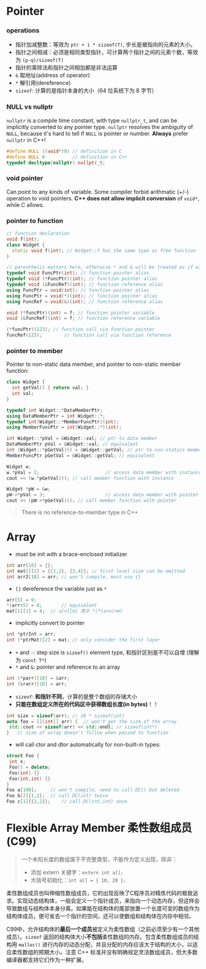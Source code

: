 # Pointer

### operations

- 指针加减整数：等效为 `ptr + i * sizeof(T)`, 步长是被指向的元素的大小。
- 指针之间相减：必须是相同类型指针，可计算两个指针之间的元素个数，等效为 `(p-q)/sizeof(T)`
- 指针的乘除法和指针之间相加都是非法运算
- `&` 取地址(address of operator)
- `*` 解引用(dereference)
- `sizeof`: 计算的是指针本身的大小（64 位系统下为 8 字节）

### NULL vs nullptr

`nullptr` is a compile time constant, with type `nullptr_t`, and can be implicitly converted to any pointer type. `nullptr` resolves the ambiguity of `NULL`, because it's hard to tell if `NULL` is pointer or number. **Always** prefer `nullptr` in C++!

```c++
#define NULL ((void*)0) // definition in C
#define NULL 0			// definition in C++
typedef decltype(nullptr) nullptr_t;
```

### void pointer

Can point to any kinds of variable. Some compiler forbid arithmatic (+/-) operation to void pointers. **C++ does not allow implicit conversion** of `void*`, while C allows.

### pointer to function

```c++
// function declaration
void f(int);
class Widget {
  static void f(int); // Widget::f has the same type as free function f
}

// parenthesis matters here, otherwise * and & will be treated as if with return type
typedef void FuncPtr(int); // function pointer alias
typedef void (*FuncPtr)(int); // function pointer alias
typedef void (&FuncRef)(int); // function reference alias
using FuncPtr = void(int); // function pointer alias
using FuncPtr = void(*)(int); // function pointer alias
using FuncRef = void(&)(int); // function reference alias

void (*funcPtr)(int) = f; // function pointer variable 
void (&funcRef)(int) = f; // function reference variable

(*funcPtr)(123); // function call via function pointer
funcRef(123);		 // function call via function reference
```

### pointer to member

Pointer to non-static data member, and pointer to non-static member function:

```c++
class Widget {
  int getVal() { return val; }
  int val;
}

typedef int Widget::*DataMemberPtr;
using DataMemberPtr = int Widget::*;
typedef int(Widget::*MemberFuncPtr)(int);
using MemberFuncPtr = int(Widget::*)(int);

int Widget::*pVal = &Widget::val; // ptr to data member
DataMemberPtr pVal = &Widget::val; // equivalent
int (Widget::*pGetVal)() = &Widget::getVal; // ptr to non-statics member function
MemberFuncPtr pGetVal = &Widget::getVal; // equivalent

Widget w;
w.*pVal = 2; 						// access data member with instance
cout << (w.*pGetVal)(); // call member function with instance

Widget *pW = &w;
pW->*pVal = 3;						// access data member with pointer
cout << (pW->*pGetVal)(); // call member function with pointer
```

> There is no reference-to-member type in C++



# Array

- must be init with a brace-enclosed initializer

 ```c++
int arr[10] = {};
int mat[][2] = {{1,2}, {3,4}}; // first level size can be omitted
int arr2[10] = arr;	// won't compile, must use {}
 ```

- `[]` dereference the variable just as `*`

 ```c++
arr[5] = 0;
*(arr+5) = 0;		// equivalent
mat[1][1] = 4; 	// a[n][m] 表示 *(*(a+n)+m)
 ```

- implicitly convert to pointer

 ```c++
int *ptrInt = arr;		
int (*ptrMat)[2] = mat;	// only consider the first layer
 ```

- `+` and `-`: step size is `sizeof()` element type, 和指针区别是不可以自增 (理解为 `const T*`)
- `*` and `&`: pointer and reference to an array

 ```c++
int (*parr)[10] = &arr;	
int (&rarr)[10] = arr;
 ```

- `sizeof`: **和指针不同**，计算的是整个数组的存储大小
- **只能在数组定义所在的代码区中获得数组长度(in bytes)**！！

 ```c++
int size = sizeof(arr);	// 10 * sizeof(int)
auto foo = [](int[] arr) { 	// won't get the size of the array
  std::cout << sizeof(arr) << std::endl; // sizeof(int*)
} 	// size of array doesn't follow when passed to function
 ```

- will call ctor and dtor automatically for non-built-in types:

 ```c++
struct Foo {
  int x;
  Foo() = delete;
  Foo(int) {}
  Foo(int,int) {}
}
Foo a[100];		// won't compile, need to call DC() but deleted
Foo b[2]{1,2}; 	// call DC(int) twice
Foo c[1]{{1,2}};	// call DC(int,int) once
 ```



# Flexible Array Member 柔性数组成员 (C99)

> 一个未知长度的数组属于不完整类型，不能作为定义出现，除非：
>
> - 添加 extern 关键字：`extern int a[];`
> - 大括号初始化：`int a[] = { 10, 20 };`

柔性数组成员也叫伸缩性数组成员，它的出现反映了C程序员对精炼代码的极致追求。实现动态结构体，一般会定义一个指针成员，来指向一个动态内存，但这样会导致数组与结构体本身分离。如果能在结构体的尾部放置一个长度可变的数组作为结构体成员，便可省去一个指针的空间，还可以使数组和结构体在内存中相邻。

C99中，允许结构体的**最后一个成员**被定义为柔性数组（之前必须至少有一个其他成员）。`sizeof` 返回的结构体大小**不包括**柔性数组的内存。包含柔性数组成员的结构用 `malloc()` 进行内存的动态分配，并且分配的内存应该大于结构的大小，以适应柔性数组的预期大小。注意 C++ 标准并没有明确规定灵活数组成员，但大多数编译器都支持它们作为一种扩展。

